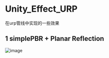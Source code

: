 # Unity_Effect_URP
在urp管线中实现的一些效果
## 1 simplePBR + Planar Reflection
![image](https://github.com/lulu66/Unity_Effect_URP/assets/11919052/14237ea6-a78f-45d1-bf28-09e486d37832)
